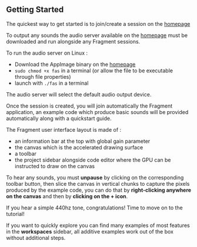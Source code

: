 ## Getting Started

The quickest way to get started is to join/create a session on the [homepage](https://www.fsynth.com)

To output any sounds the audio server available on the [homepage](https://www.fsynth.com) must be downloaded and run alongside any Fragment sessions.

To run the audio server on Linux :

- Download the AppImage binary on the [homepage](https://www.fsynth.com)
- `sudo chmod +x fas` in a terminal (or allow the file to be executable through file properties)
- launch with `./fas` in a terminal

The audio server will select the default audio output device.

Once the session is created, you will join automatically the Fragment application, an example code which produce basic sounds will be provided automatically along with a quickstart guide.

The Fragment user interface layout is made of :

- an information bar at the top with global gain parameter
- the canvas which is the accelerated drawing surface
- a toolbar
- the project sidebar alongside code editor where the GPU can be instructed to draw on the canvas

To hear any sounds, you must **unpause** by clicking on the corresponding toolbar button, then slice the canvas in vertical chunks to capture the pixels produced by the example code, you can do that by **right-clicking anywhere on the canvas** and then by **clicking on the + icon**.

If you hear a simple 440hz tone, congratulations! Time to move on to the tutorial!

If you want to quickly explore you can find many examples of most features in the **workspaces** sidebar, all additive examples work out of the box without additional steps.